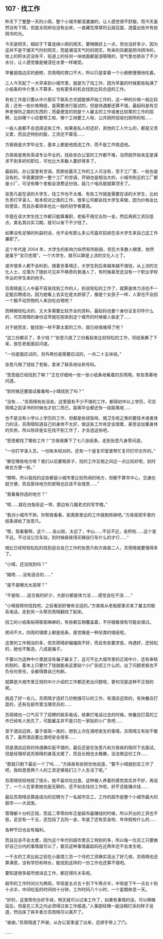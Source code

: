 ## 107 · 找工作

昨天下了整整一天的小雨，整个小城市都湿漉漉的，让人感觉很不舒服，而今天虽然没有下雨，但是太阳却也没有出来，一直藏在厚厚的云层后面，透露出些许有些阴冷的光。

今天是阴天，相较于下着连绵小雨的雨天，要稍微好上一点，但也没好多少，因为这并不是干燥天气时的阴天，而是潮湿天气时的阴天，吹来的风都是阴冷阴冷的，地上的积水还没有干，街道上的任何一块地面都是湿嗒嗒的，空气里也掺杂了不少水分，让人感觉像是被浸在水里一样难受。

早餐是路边买的嵌糕，苏雨晴的胃口不大，所以只是拿着一个小嵌糕慢慢地吃着。

三人今天起了一大早来到小城市里，就是为了找工作，因为早晨的时候那些贴满了小纸条的中介里人不算多，也有更多的机会找到比较合适的工作。

有些工作是只要从中介那买下联系方式就能够开始工作的，这一种的价格一般比较高；还有一些价格稍低，是需要进行面试的，但是待遇都还算不错，最起码是有交养老保险之类的东西的；而最便宜的则是个人雇主的工作或者比较累的工作的招聘，比如哪个小店要帮工啦、哪个工地要工人啦、公共厕所招收扫厕所的啦……

一般人是都不会选择这些工作，如果是私人的还好，其他的工人什么的，都是又苦又累，而且还特别的脏，工资还不算高……

方莜莜是大学毕业生，基本上都是他挑选工作，而不是工作挑选他。

方莜莜是商务英语专业毕业的，找些坐办公室的工作都不难，当然刚开始肯定是谋求不到多好的职位，可也比大多数人要好得多了。

最起码，办公室里有空调，而那些露天工作的工人可没有，至于工厂里，一般也是没有的，毕竟要提供一整个工厂的空调，开销也是相当大的，小城市附近的工厂都是小厂，可没有哪个老板会浪费这份钱，装几个电风扇就算顶天了。

张思凡是在读的大学生，找工作也不太难，有些工作就是需要在读的大学生，比如负责打字录入、账本校对之类的工作，很多公司都会找大学生来做，因为价格会比较便宜，而且办事效率也比一般的初学者要高。

毕竟在读大学生找工作都只能算兼职，老板不用交五险一金，然后再把工资压低点，美名其曰实习期，就可以省下不少钱了。

如果没有足够的利益的话，也不会有那么多公司喜欢招收在读大学生来自己这工作兼职了。

这个年代是 2004 年，大学生的影响力纵然有所削弱，但在大多数人眼里，依然是属于“宝贝疙瘩”，一个大学生，就可以算是上流的文化人士了。

或许很多人都不会料到，随着世事境迁，大学生到后来越来越不值钱，从上流的文化人士，沦落为了随处可见并不稀奇的普通人了，有时候甚至还没有一个职业学校毕业的学生来的抢手。

苏雨晴是三人中最不容易找到工作的人，别说轻松的工作了，就算是体力活也不一定能应聘成功，因为她看上去实在是太娇弱了，像是个女孩子一样，人家也不会招一个搬不动货物的人来白吃白喝吧？

而稍微轻松点的，又大多需要比较齐全的资料，最起码也要个身份证复印件什么的，可苏雨晴的身份证早就在刚来到这个城市的时候被人偷走了……

对于她而言，能找到一样不算太累的工作，就已经很难得了吧？

“这三份都买了，多少钱？”张思凡挑了三份看起来比较轻松的工作，将纸条撕了下来，放在老板面前问道。

“一份是面应试的，另外两份是需要应试的，一共二十五块钱。”

张思凡掏了钱给了老板，拿来了联系地址和号码。

“思思姐已经找到了嘛？”正在仔细地一张一张小纸条地看着的苏雨晴，有些羡慕地问道。

“到时候还要面试看看啦~小晴找到了吗？”

“没有……”苏雨晴有些沮丧，这里面有不少不错的工作，都得初中以上学历，可苏雨晴之前读书的时候也才初二而已，距离毕业都还有一段距离呢……

也不是没有小学以上学历的工作，但都是些烧饭啦、搞卫生啦之类的要技术或者体力的活，苏雨晴知道自己的身体不太好，做这些工作肯定会很累，甚至会加重身体的负担，所以除非是实在找不到工作了，才会选这些吧。

“思思都找了哪些工作？”方莜莜撕下了七八张纸条，走到张思凡身旁问道。

“一份打字录入员，一份账本校对的，还有一个是复印室里帮忙复印打印文件的。”

“都在哪些地方呀？我们以后要租房子，找的工作互相之间近一点比较好呢，到时候也方便一些。”

“嗯啊，所以我找的这些都是小城市里比较热闹的地方，但都不算市中心，交通也挺方便，而且那块地方的房租也应该不会很贵……”

“我看看你选的地方？”

“唔……就在白兔街这一带，那边有几幢老式的写字楼。”

“我对小城市不熟，你帮我看看，距离那里远的工作就剔除掉吧。”方莜莜把手里的纸条递给了张思凡。

“嗯，我看看啊，这个……金山街，太远了，中山……不远不近，金桥街……这个是不远，不过没公交车站，到时候莜莜得买辆自行车什么的才行……”

相比已经轻轻松松的找到适合自己工作的张思凡和方莜莜二人，苏雨晴就要慢得多了。

“小晴，还没找到吗？”

“姆唔……没有适合的……”

“是不是眼光太高呀？”

“不是啦……适合我的好少，大部分都是体力活……感觉会吃不消……”

“小晴我帮你找找吧，之前看到好像有合适的。”方莜莜从老板那里买来了雇主的联系电话，走到另一头帮苏雨晴翻找了起来。

招工的小纸条贴得密密麻麻的，有些都互相覆盖着，不仔细看很有可能会错过。

房间不大，四周的墙壁上都是纸条，感觉像是一种另类的墙纸呢。

这里的工作相当的多，但苏雨晴却偏偏挑不好，而且有些要求低，待遇好，还轻松的，她也不敢选，八成是骗子。

不要以为这种中介里就没有骗子雇主了，这可不比大城市里的正规中介，还有审核机制的，基本上只要付了钱就能来这里贴个小广告招工什么的，出了问题老板也不负任何责任，全都得靠自己判断。

就算是大城市里正规的中介介绍的工作都还老出问题呢，更何况是这种不正规的呢。

挑选了好一会儿，苏雨晴才选好几份勉强可以的工作，有酒店迎宾的，有快餐店打菜的，还有在超市里当理货员的……

苏雨晴也一口气买下了招聘的联系电话，结果打电话过去的时候，快餐店打菜的工作已经有人抢先了，可能雇主并不是只在一家贴的小广告吧……

至于酒店迎宾，属于夜班一类的，想到上次在酒吧发生的事情，苏雨晴又有些不敢去了，虽然酒店要比酒吧安全得多……

但是酒店迎宾的待遇确实挺不错的，最后还是在张思凡和方莜莜的陪同下去面试，但是经理却说苏雨晴的身高太矮了，而且长相也太稚嫩，没法做这份工作……

“那就只剩下最后一个了吗……”方莜莜有些担忧地说道，“要不小晴就别去工作了吧，我和思思两个人的工资足够我们三个人生活了呢。”

苏雨晴轻轻地摇了摇头，她不喜欢吃白食，这种被人养着的感觉其实并不好，再说了，一个人在家里她也挺无聊的，还不如去找份工作呢，好歹还能赚点钱……

最后苏雨晴总算是成功的应聘为了一名超市员工，工作的超市是整个小城市最大的超市——大润发。

管理都十分的正规，而且二零零四年正是超市最赚钱的时候，所以开出的工资也不低，足足有一千五，还包括了五险一金，年底了还有奖金啦、年休假啦什么的……

各种节日也会有福利。

而且应该不会太累，因为这个年代的超市里员工特别的多，所以每一位员工只要做好自己分内的事情就可以了，裁员这种事情最起码在近两年还不会发生呢。

一千五的工资比起之前在小面馆三百一个月的工资确实高出了好几倍，苏雨晴也还算满意，没有学历和特长，能找到这样的一份工作也还算不错吧。

要知道很多超市想进去工作，都还得托关系呢。

超市的工作时间分为两班，早班是五点五十到下午两点半，中班是下午一点五十到十点半，中间吃饭的时间四十分钟，工作时间八个小时，一个星期休息一天。

“好的，这里帮你办好手续，明天就可以过来工作了，如果有事情的话，可以稍微延后，但是在三天之内必须得过来工作报道。”人事部经理一副没精打采的样子说道，然后挥了挥手表示苏雨晴可以离开了。

“谢谢。”苏雨晴道了声谢，从办公室里退了出来，还顺手带上了门。

……
